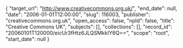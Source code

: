 {
  "target_url": "http://www.creativecommons.org.uk/", 
  "end_date": null, 
  "date": "2006-01-01T12:00:00", 
  "slug": 116003, 
  "publisher": "creativecommons.org.uk", 
  "open_access": false, 
  "npld": false, 
  "title": "Creative Commons UK", 
  "subjects": [], 
  "collections": [], 
  "record_id": "20060101T120000/eicUr3fHtz6JLQSMkkIY6Q==", 
  "scope": "root", 
  "start_date": null
}

